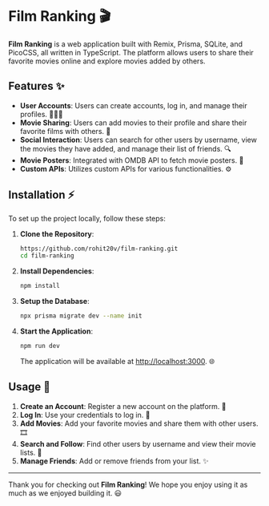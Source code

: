 # Film Ranking 🎬

**Film Ranking** is a web application built with Remix, Prisma, SQLite, and PicoCSS, all written in TypeScript. The platform allows users to share their favorite movies online and explore movies added by others. 

## Features ✨

- **User Accounts**: Users can create accounts, log in, and manage their profiles. 🧑‍🤝‍🧑
- **Movie Sharing**: Users can add movies to their profile and share their favorite films with others. 🍿
- **Social Interaction**: Users can search for other users by username, view the movies they have added, and manage their list of friends. 🔍
- **Movie Posters**: Integrated with OMDB API to fetch movie posters. 🎥
- **Custom APIs**: Utilizes custom APIs for various functionalities. ⚙️

## Installation ⚡

To set up the project locally, follow these steps:

1. **Clone the Repository**:
    ```bash
    https://github.com/rohit20v/film-ranking.git
    cd film-ranking
    ```

2. **Install Dependencies**:
    ```bash
    npm install
    ```

3. **Setup the Database**:
    ```bash
    npx prisma migrate dev --name init
    ```

4. **Start the Application**:
    ```bash
    npm run dev
    ```

    The application will be available at [http://localhost:3000](http://localhost:3000). 🌐

## Usage 🚀

1. **Create an Account**: Register a new account on the platform. 📝
2. **Log In**: Use your credentials to log in. 🔑
3. **Add Movies**: Add your favorite movies and share them with other users. 🎞️
4. **Search and Follow**: Find other users by username and view their movie lists. 🔎
5. **Manage Friends**: Add or remove friends from your list. ✨



---

Thank you for checking out **Film Ranking**! We hope you enjoy using it as much as we enjoyed building it. 😃
